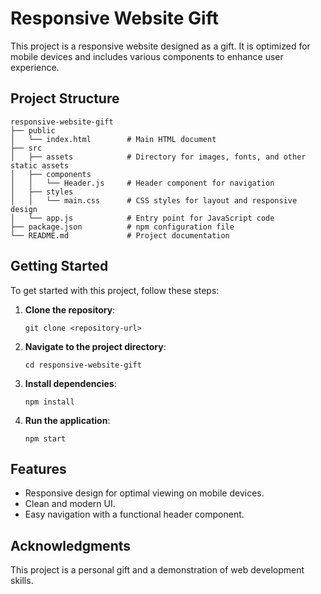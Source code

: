 # Responsive Website Gift

This project is a responsive website designed as a gift. It is optimized for mobile devices and includes various components to enhance user experience.

## Project Structure

```
responsive-website-gift
├── public
│   └── index.html        # Main HTML document
├── src
│   ├── assets            # Directory for images, fonts, and other static assets
│   ├── components
│   │   └── Header.js     # Header component for navigation
│   ├── styles
│   │   └── main.css      # CSS styles for layout and responsive design
│   └── app.js            # Entry point for JavaScript code
├── package.json          # npm configuration file
└── README.md             # Project documentation
```

## Getting Started

To get started with this project, follow these steps:

1. **Clone the repository**:
   ```
   git clone <repository-url>
   ```

2. **Navigate to the project directory**:
   ```
   cd responsive-website-gift
   ```

3. **Install dependencies**:
   ```
   npm install
   ```

4. **Run the application**:
   ```
   npm start
   ```

## Features

- Responsive design for optimal viewing on mobile devices.
- Clean and modern UI.
- Easy navigation with a functional header component.

## Acknowledgments

This project is a personal gift and a demonstration of web development skills.